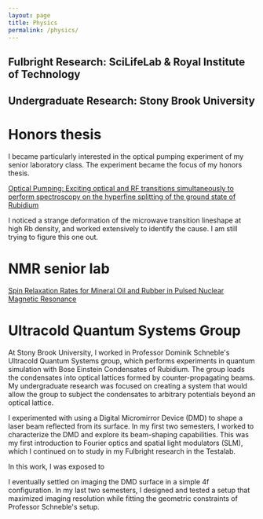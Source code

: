 ```yaml
---
layout: page
title: Physics
permalink: /physics/
---
```


## Fulbright Research: SciLifeLab & Royal Institute of Technology

## Undergraduate Research: Stony Brook University

# Honors thesis

I became particularly interested in the optical pumping experiment of my senior laboratory class. The experiment became the focus of my honors thesis.

[Optical Pumping: Exciting optical and RF transitions simultaneously to perform spectroscopy on the hyperfine splitting of the ground state of Rubidium](https://github.com/maxnfrankel/maxnfrankel.github.io/raw/master/pages/Physics/PHY445_Optical_Pumping_Max.pdf)

I noticed a strange deformation of the microwave transition lineshape at high Rb density, and worked extensively to identify the cause. I am still trying to figure this one out.

# NMR senior lab

[Spin Relaxation Rates for Mineral Oil and Rubber in Pulsed Nuclear Magnetic Resonance](https://github.com/maxnfrankel/maxnfrankel.github.io/raw/master/pages/Physics/Frankel_NMR_Final_Lab_Report.pdf)

# Ultracold Quantum Systems Group

At Stony Brook University, I worked in Professor Dominik Schneble's Ultracold Quantum Systems group, which performs experiments in quantum simulation with Bose Einstein Condensates of Rubidium. The group loads the condensates into optical lattices formed by counter-propagating beams. My undergraduate research was focused on creating a system that would allow the group to subject the condensates to arbitrary potentials beyond an optical lattice.

I experimented with using a Digital Micromirror Device (DMD) to shape a laser beam reflected from its surface. In my first two semesters, I worked to characterize the DMD and explore its beam-shaping capabilities. This was my first introduction to Fourier optics and spatial light modulators (SLM), which I continued on to study in my Fulbright research in the Testalab.

In this work, I was exposed to 



I eventually settled on imaging the DMD surface in a simple 4f configuration. In my last two semesters, I designed and tested a setup that maximized imaging resolution while fitting the geometric constraints of Professor Schneble's setup.